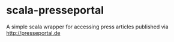 scala-presseportal
==================

A simple scala wrapper for accessing press articles published via http://presseportal.de
